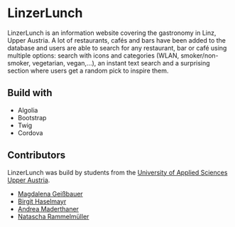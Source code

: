 # LinzerLunch
LinzerLunch is an information website covering the gastronomy in Linz, Upper Austria. A lot of restaurants, cafés and
bars have been added to the database and users are able to search for any restaurant, bar or café using multiple options:
search with icons and categories (WLAN, smoker/non-smoker, vegetarian, vegan,...), an instant text search and a 
surprising section where users get a random pick to inspire them.

## Build with

- Algolia
- Bootstrap
- Twig
- Cordova

## Contributors
LinzerLunch was build by students from the [University of Applied Sciences Upper Austria](https://www.fh-ooe.at/en/hagenberg-campus/).

- [Magdalena Geißbauer](https://github.com/Magdalena019)
- [Birgit Haselmayr](https://github.com/S1610238029)
- [Andrea Maderthaner](https://github.com/AndreaMaderthaner)
- [Natascha Rammelmüller](https://github.com/nataschara)



